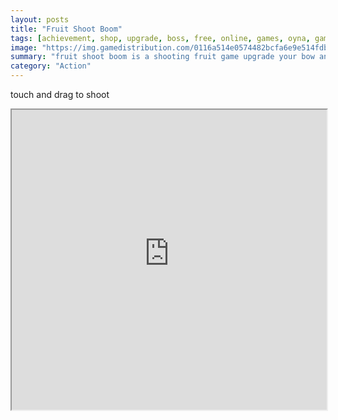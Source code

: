 ```yaml
---
layout: posts
title: "Fruit Shoot Boom"
tags: [achievement, shop, upgrade, boss, free, online, games, oyna, game, free, games, play, play, games]
image: "https://img.gamedistribution.com/0116a514e0574482bcfa6e9e514fdb6e.jpg"
summary: "fruit shoot boom is a shooting fruit game upgrade your bow and gain more scores and gems kill the boss fruit and level up to collect more achievement buy more skill and you will get higher level and scores enjoy dob5 games  free online games oyna game free games play play games"
category: "Action"
---
```


touch and drag to shoot

<iframe width="100%" height="480px;" src="https://html5.gamedistribution.com/0116a514e0574482bcfa6e9e514fdb6e/"></iframe>